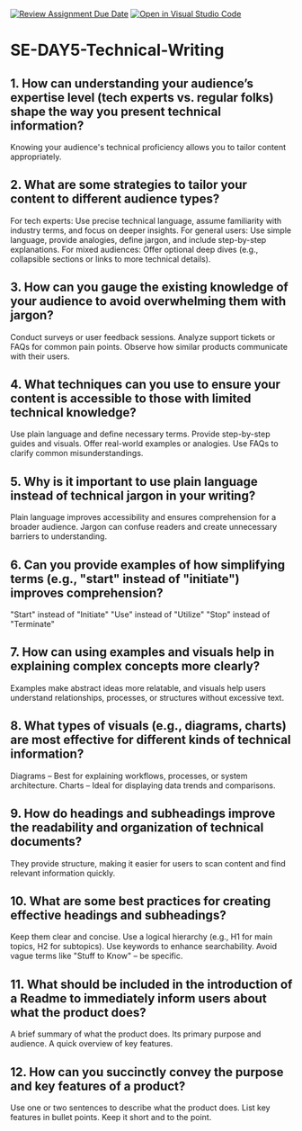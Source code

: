 [![Review Assignment Due Date](https://classroom.github.com/assets/deadline-readme-button-22041afd0340ce965d47ae6ef1cefeee28c7c493a6346c4f15d667ab976d596c.svg)](https://classroom.github.com/a/zsAR-pyY)
[![Open in Visual Studio Code](https://classroom.github.com/assets/open-in-vscode-2e0aaae1b6195c2367325f4f02e2d04e9abb55f0b24a779b69b11b9e10269abc.svg)](https://classroom.github.com/online_ide?assignment_repo_id=18665719&assignment_repo_type=AssignmentRepo)
# SE-DAY5-Technical-Writing
## 1. How can understanding your audience’s expertise level (tech experts vs. regular folks) shape the way you present technical information?
Knowing your audience's technical proficiency allows you to tailor content appropriately.

## 2. What are some strategies to tailor your content to different audience types?
For tech experts: Use precise technical language, assume familiarity with industry terms, and focus on deeper insights.
For general users: Use simple language, provide analogies, define jargon, and include step-by-step explanations.
For mixed audiences: Offer optional deep dives (e.g., collapsible sections or links to more technical details).

## 3. How can you gauge the existing knowledge of your audience to avoid overwhelming them with jargon?
Conduct surveys or user feedback sessions.
Analyze support tickets or FAQs for common pain points.
Observe how similar products communicate with their users.

## 4. What techniques can you use to ensure your content is accessible to those with limited technical knowledge?
Use plain language and define necessary terms.
Provide step-by-step guides and visuals.
Offer real-world examples or analogies.
Use FAQs to clarify common misunderstandings.

## 5. Why is it important to use plain language instead of technical jargon in your writing?
Plain language improves accessibility and ensures comprehension for a broader audience. Jargon can confuse readers and create unnecessary barriers to understanding.

## 6. Can you provide examples of how simplifying terms (e.g., "start" instead of "initiate") improves comprehension?
"Start" instead of "Initiate"
"Use" instead of "Utilize"
"Stop" instead of "Terminate"

## 7. How can using examples and visuals help in explaining complex concepts more clearly?
Examples make abstract ideas more relatable, and visuals help users understand relationships, processes, or structures without excessive text.

## 8. What types of visuals (e.g., diagrams, charts) are most effective for different kinds of technical information?
Diagrams – Best for explaining workflows, processes, or system architecture.
Charts – Ideal for displaying data trends and comparisons.

## 9. How do headings and subheadings improve the readability and organization of technical documents?
They provide structure, making it easier for users to scan content and find relevant information quickly.

## 10. What are some best practices for creating effective headings and subheadings?
Keep them clear and concise.
Use a logical hierarchy (e.g., H1 for main topics, H2 for subtopics).
Use keywords to enhance searchability.
Avoid vague terms like "Stuff to Know" – be specific.

## 11. What should be included in the introduction of a Readme to immediately inform users about what the product does?
A brief summary of what the product does.
Its primary purpose and audience.
A quick overview of key features.

## 12. How can you succinctly convey the purpose and key features of a product?
Use one or two sentences to describe what the product does.
List key features in bullet points.
Keep it short and to the point.
